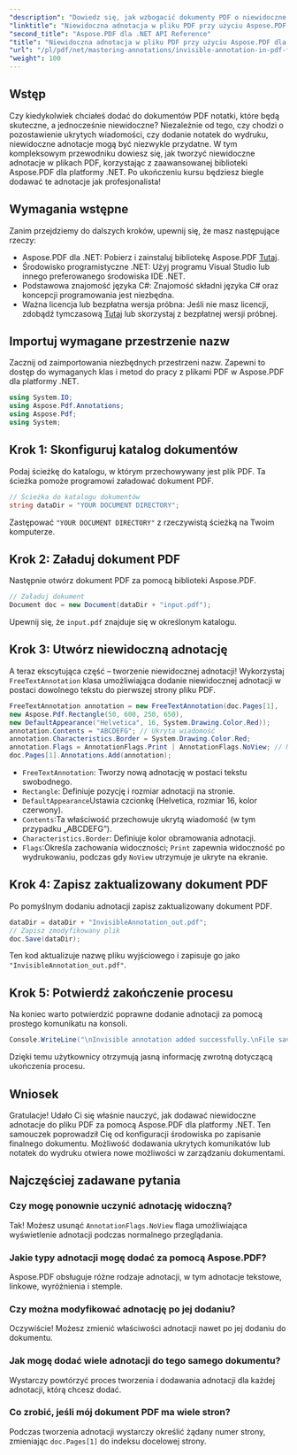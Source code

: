 ```yaml
---
"description": "Dowiedz się, jak wzbogacić dokumenty PDF o niewidoczne adnotacje za pomocą Aspose.PDF dla platformy .NET. Ten kompleksowy samouczek przeprowadzi Cię przez proces tworzenia efektownych, a jednocześnie dyskretnych notatek w plikach PDF."
"linktitle": "Niewidoczna adnotacja w pliku PDF przy użyciu Aspose.PDF dla platformy .NET"
"second_title": "Aspose.PDF dla .NET API Reference"
"title": "Niewidoczna adnotacja w pliku PDF przy użyciu Aspose.PDF dla platformy .NET"
"url": "/pl/pdf/net/mastering-annotations/invisible-annotation-in-pdf-file/"
"weight": 100
---
```


## Wstęp

Czy kiedykolwiek chciałeś dodać do dokumentów PDF notatki, które będą skuteczne, a jednocześnie niewidoczne? Niezależnie od tego, czy chodzi o pozostawienie ukrytych wiadomości, czy dodanie notatek do wydruku, niewidoczne adnotacje mogą być niezwykle przydatne. W tym kompleksowym przewodniku dowiesz się, jak tworzyć niewidoczne adnotacje w plikach PDF, korzystając z zaawansowanej biblioteki Aspose.PDF dla platformy .NET. Po ukończeniu kursu będziesz biegle dodawać te adnotacje jak profesjonalista!

## Wymagania wstępne

Zanim przejdziemy do dalszych kroków, upewnij się, że masz następujące rzeczy:

- Aspose.PDF dla .NET: Pobierz i zainstaluj bibliotekę Aspose.PDF [Tutaj](https://releases.aspose.com/pdf/net/).
- Środowisko programistyczne .NET: Użyj programu Visual Studio lub innego preferowanego środowiska IDE .NET.
- Podstawowa znajomość języka C#: Znajomość składni języka C# oraz koncepcji programowania jest niezbędna.
- Ważna licencja lub bezpłatna wersja próbna: Jeśli nie masz licencji, zdobądź tymczasową [Tutaj](https://purchase.aspose.com/temporary-license/) lub skorzystaj z bezpłatnej wersji próbnej.

## Importuj wymagane przestrzenie nazw

Zacznij od zaimportowania niezbędnych przestrzeni nazw. Zapewni to dostęp do wymaganych klas i metod do pracy z plikami PDF w Aspose.PDF dla platformy .NET.

```csharp
using System.IO;
using Aspose.Pdf.Annotations;
using Aspose.Pdf;
using System;
```

## Krok 1: Skonfiguruj katalog dokumentów

Podaj ścieżkę do katalogu, w którym przechowywany jest plik PDF. Ta ścieżka pomoże programowi załadować dokument PDF.

```csharp
// Ścieżka do katalogu dokumentów
string dataDir = "YOUR DOCUMENT DIRECTORY";
```

Zastępować `"YOUR DOCUMENT DIRECTORY"` z rzeczywistą ścieżką na Twoim komputerze.

## Krok 2: Załaduj dokument PDF

Następnie otwórz dokument PDF za pomocą biblioteki Aspose.PDF.

```csharp
// Załaduj dokument
Document doc = new Document(dataDir + "input.pdf");
```

Upewnij się, że `input.pdf` znajduje się w określonym katalogu.

## Krok 3: Utwórz niewidoczną adnotację

A teraz ekscytująca część – tworzenie niewidocznej adnotacji! Wykorzystaj `FreeTextAnnotation` klasa umożliwiająca dodanie niewidocznej adnotacji w postaci dowolnego tekstu do pierwszej strony pliku PDF.

```csharp
FreeTextAnnotation annotation = new FreeTextAnnotation(doc.Pages[1], 
new Aspose.Pdf.Rectangle(50, 600, 250, 650), 
new DefaultAppearance("Helvetica", 16, System.Drawing.Color.Red));
annotation.Contents = "ABCDEFG"; // Ukryta wiadomość
annotation.Characteristics.Border = System.Drawing.Color.Red;
annotation.Flags = AnnotationFlags.Print | AnnotationFlags.NoView; // Niewidoczny na ekranie
doc.Pages[1].Annotations.Add(annotation);
```

- `FreeTextAnnotation`: Tworzy nową adnotację w postaci tekstu swobodnego.
- `Rectangle`: Definiuje pozycję i rozmiar adnotacji na stronie.
- `DefaultAppearance`Ustawia czcionkę (Helvetica, rozmiar 16, kolor czerwony).
- `Contents`:Ta właściwość przechowuje ukrytą wiadomość (w tym przypadku „ABCDEFG”).
- `Characteristics.Border`: Definiuje kolor obramowania adnotacji.
- `Flags`:Określa zachowania widoczności; `Print` zapewnia widoczność po wydrukowaniu, podczas gdy `NoView` utrzymuje je ukryte na ekranie.

## Krok 4: Zapisz zaktualizowany dokument PDF

Po pomyślnym dodaniu adnotacji zapisz zaktualizowany dokument PDF.

```csharp
dataDir = dataDir + "InvisibleAnnotation_out.pdf";
// Zapisz zmodyfikowany plik
doc.Save(dataDir);
```

Ten kod aktualizuje nazwę pliku wyjściowego i zapisuje go jako `"InvisibleAnnotation_out.pdf"`.

## Krok 5: Potwierdź zakończenie procesu

Na koniec warto potwierdzić poprawne dodanie adnotacji za pomocą prostego komunikatu na konsoli.

```csharp
Console.WriteLine("\nInvisible annotation added successfully.\nFile saved at " + dataDir);
```

Dzięki temu użytkownicy otrzymują jasną informację zwrotną dotyczącą ukończenia procesu.

## Wniosek

Gratulacje! Udało Ci się właśnie nauczyć, jak dodawać niewidoczne adnotacje do pliku PDF za pomocą Aspose.PDF dla platformy .NET. Ten samouczek poprowadził Cię od konfiguracji środowiska po zapisanie finalnego dokumentu. Możliwość dodawania ukrytych komunikatów lub notatek do wydruku otwiera nowe możliwości w zarządzaniu dokumentami.

## Najczęściej zadawane pytania

### Czy mogę ponownie uczynić adnotację widoczną?
Tak! Możesz usunąć `AnnotationFlags.NoView` flaga umożliwiająca wyświetlenie adnotacji podczas normalnego przeglądania.

### Jakie typy adnotacji mogę dodać za pomocą Aspose.PDF?
Aspose.PDF obsługuje różne rodzaje adnotacji, w tym adnotacje tekstowe, linkowe, wyróżnienia i stemple.

### Czy można modyfikować adnotację po jej dodaniu?
Oczywiście! Możesz zmienić właściwości adnotacji nawet po jej dodaniu do dokumentu.

### Jak mogę dodać wiele adnotacji do tego samego dokumentu?
Wystarczy powtórzyć proces tworzenia i dodawania adnotacji dla każdej adnotacji, którą chcesz dodać.

### Co zrobić, jeśli mój dokument PDF ma wiele stron?
Podczas tworzenia adnotacji wystarczy określić żądany numer strony, zmieniając `doc.Pages[1]` do indeksu docelowej strony.
